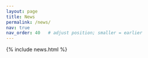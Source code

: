```yaml
---
layout: page
title: News
permalink: /news/
nav: true
nav_order: 40   # adjust position; smaller = earlier
---
```


{% include news.html %}
